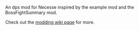 An dps mod for Necesse inspired by the example mod and the BossFightSummary mod.

Check out the [modding wiki page](https://necessewiki.com/Modding) for more.